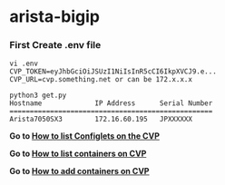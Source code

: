 # arista-bigip

### First Create .env file

```
vi .env
CVP_TOKEN=eyJhbGciOiJSUzI1NiIsInR5cCI6IkpXVCJ9.e...
CVP_URL=cvp.something.net or can be 172.x.x.x

```
```
python3 get.py
Hostname             IP Address      Serial Number
==================================================
Arista7050SX3        172.16.60.195   JPXXXXXX

```
**Go to [How to list Configlets on the CVP ](docs/token.md)**

**Go to [How to list containers on CVP ](docs/ex1.md)**

**Go to [How to add containers on CVP ](docs/ex2.md)**



